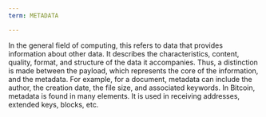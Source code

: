 ```yaml
---
term: METADATA

---
```

In the general field of computing, this refers to data that provides information about other data. It describes the characteristics, content, quality, format, and structure of the data it accompanies. Thus, a distinction is made between the payload, which represents the core of the information, and the metadata. For example, for a document, metadata can include the author, the creation date, the file size, and associated keywords. In Bitcoin, metadata is found in many elements. It is used in receiving addresses, extended keys, blocks, etc.